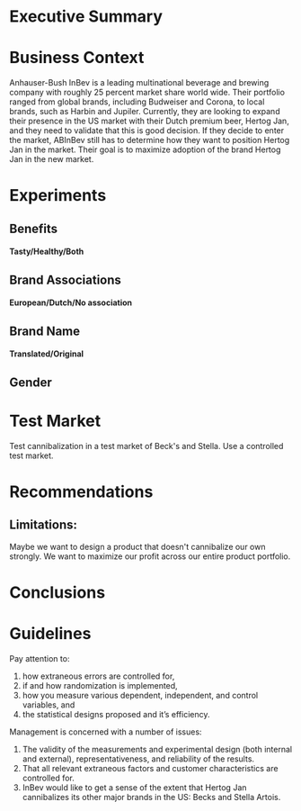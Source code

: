 
# Executive Summary

# Business Context
Anhauser-Bush InBev is a leading multinational beverage and brewing company with roughly 25 percent market share world wide. Their portfolio ranged from global brands, including Budweiser and Corona, to local brands, such as Harbin and Jupiler. Currently, they are looking to expand their presence in the US market with their Dutch premium beer, Hertog Jan, and they need to validate that this is good decision. If they decide to enter the market, ABInBev still has to determine how they want to position Hertog Jan in the market. Their goal is to maximize adoption of the brand Hertog Jan in the new market.
# Experiments

## Benefits

#### Tasty/Healthy/Both

## Brand Associations

#### European/Dutch/No association

## Brand Name
#### Translated/Original

## Gender

# Test Market

Test cannibalization in a test market of Beck's and Stella. Use a controlled test market.

# Recommendations

## Limitations:

Maybe we want to design a product that doesn't cannibalize our own strongly. We want to maximize our profit across our entire product portfolio.

# Conclusions

# Guidelines
Pay attention to:
1) how extraneous errors are controlled for,
2) if and how randomization is implemented,
3) how you measure various dependent, independent, and control variables, and
4) the statistical designs proposed and it’s efficiency.

Management is concerned with a number of issues:
1) The validity of the measurements and experimental design (both internal and external),
representativeness, and reliability of the results.
2) That all relevant extraneous factors and customer characteristics are controlled for.
3) InBev would like to get a sense of the extent that Hertog Jan cannibalizes its other major brands
in the US: Becks and Stella Artois.
